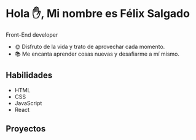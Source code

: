 # Hola ✋, Mi nombre es Félix Salgado
Front-End developer

- 🌞 Disfruto de la vida y trato de aprovechar cada momento.
- 📚 Me encanta aprender cosas nuevas y desafiarme a mí mismo.

## Habilidades

- HTML
- CSS
- JavaScript
- React

## Proyectos
